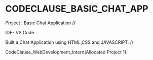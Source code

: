 # CODECLAUSE_BASIC_CHAT_APP



Project :  Basic Chat Application //

IDE- VS Code.

Built a Chat Application using HTML,CSS and JAVASCRIPT. //

CodeClause_WebDevelopment_Intern(Allocated Project 1).
